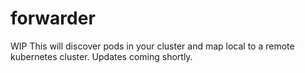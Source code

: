 # forwarder

WIP This will discover pods in your cluster and map local to a remote kubernetes cluster. Updates coming shortly.
